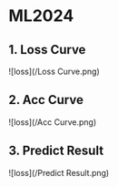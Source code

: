 # ML2024

## 1. Loss Curve
![loss](/Loss Curve.png)

## 2. Acc Curve
![loss](/Acc Curve.png)

## 3. Predict Result
![loss](/Predict Result.png)
